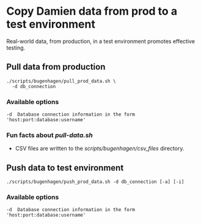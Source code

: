 # Copy Damien data from prod to a test environment

Real-world data, from production, in a test environment promotes effective testing.

## Pull data from production

```
./scripts/bugenhagen/pull_prod_data.sh \
  -d db_connection
```

### Available options
```
-d  Database connection information in the form 'host:port:database:username'
```
### Fun facts about _pull-data.sh_

* CSV files are written to the _scripts/bugenhagen/csv_files_ directory.

## Push data to test environment

```
./scripts/bugenhagen/push_prod_data.sh -d db_connection [-a] [-i]
```

### Available options
```
-d  Database connection information in the form 'host:port:database:username'
```
